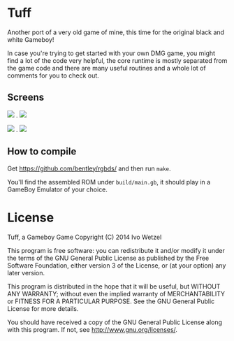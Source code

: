 # Tuff

Another port of a very old game of mine, this time for the original black and white Gameboy!

In case you're trying to get started with your own DMG game, you might find a lot of the code very helpful, the core runtime is mostly separated from the game code and there are many useful routines and a whole lot of comments for you to check out.


## Screens

![](http://dl.dropboxusercontent.com/u/2332843/tuff/screen1.png) . ![](http://dl.dropboxusercontent.com/u/2332843/tuff/screen2.png) 

![](http://dl.dropboxusercontent.com/u/2332843/tuff/screen3.png) . ![](http://dl.dropboxusercontent.com/u/2332843/tuff/screen4.png)


## How to compile

Get https://github.com/bentley/rgbds/ and then run `make`.

You'll find the assembled ROM under `build/main.gb`, it should play in a GameBoy Emulator of your choice.


# License

Tuff, a Gameboy Game
Copyright (C) 2014 Ivo Wetzel

This program is free software: you can redistribute it and/or modify
it under the terms of the GNU General Public License as published by
the Free Software Foundation, either version 3 of the License, or
(at your option) any later version.

This program is distributed in the hope that it will be useful,
but WITHOUT ANY WARRANTY; without even the implied warranty of
MERCHANTABILITY or FITNESS FOR A PARTICULAR PURPOSE.  See the
GNU General Public License for more details.

You should have received a copy of the GNU General Public License
along with this program.  If not, see <http://www.gnu.org/licenses/>.

